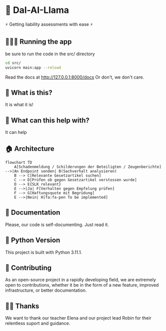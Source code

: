 # 🦙 Dal-AI-Llama

⚡️ Getting liability assessments with ease ⚡

## 🏃🏼‍♂️ Running the app

be sure to run the code in the src/ directory

```bash
cd src/
uvicorn main:app --reload
```

Read the docs at <http://127.0.0.1:8000/docs>
Or don't, we don't care.

## 🤔 What is this?

It is what it is!

## 🚀 What can this help with?

It can help

## 🏠 Architecture

```mermaid
flowchart TD
    A[Schadenmeldung / Schilderungen der Beteiligten / Zeugenberichte] -->|An Endpoint senden| B(Sachverhalt analysieren)
    B --> C[Relevante Gesetzartikel suchen]
    C --> D[Prüfen ob gegen Gesetzartikel verstossen wurde]
    D --> E{SLK relevant}
    E -->|Ja| F[Verhalten gegen Empfelung prüfen]
    F --> G[Haftungsquote mit Begrüdung]
    E -->|Nein| H[fa:fa-pen To be implemented]
```


## 📖 Documentation

Please, our code is self-documenting. Just read it.

## 🐍 Python Version

This project is built with Python 3.11.1.

## 💁 Contributing

As an open-source project in a rapidly developing field, we are extremely open to contributions, whether it be in the form of a new feature, improved infrastructure, or better documentation.

## 🫶🏼 Thanks

We want to thank our teacher Elena and our project lead Robin for their relentless suport and guidance.

